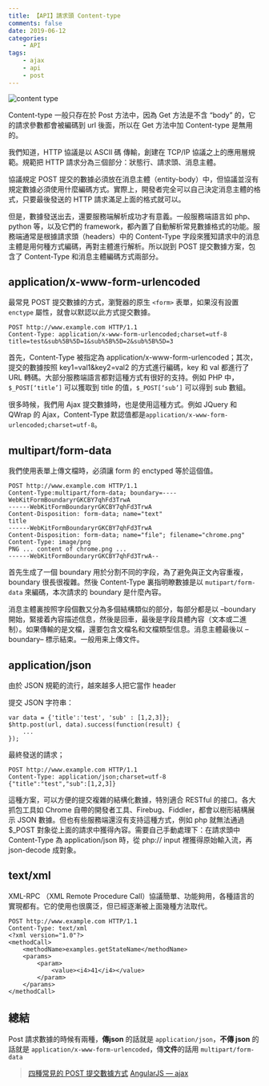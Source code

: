 ```yaml
---
title: 【API】請求頭 Content-type
comments: false
date: 2019-06-12
categories:
    - API
tags:
    - ajax
    - api
    - post
---
```


![content type](1_1pfTiCLCG9QstzfCbTwwKw.png)

Content-type 一般只存在於 Post 方法中，因為 Get 方法是不含 “body” 的，它的請求參數都會被編碼到 url 後面，所以在 Get 方法中加 Content-type 是無用的。

我們知道，HTTP 協議是以 ASCII 碼 傳輸，創建在 TCP/IP 協議之上的應用層規範。規範把 HTTP 請求分為三個部分：狀態行、請求頭、消息主體。

協議規定 POST 提交的數據必須放在消息主體（entity-body）中，但協議並沒有規定數據必須使用什麼編碼方式。實際上，開發者完全可以自己決定消息主體的格式，只要最後發送的 HTTP 請求滿足上面的格式就可以。

但是，數據發送出去，還要服務端解析成功才有意義。一般服務端語言如 php、python 等，以及它們的 framework，都內置了自動解析常見數據格式的功能。服務端通常是根據請求頭（headers）中的 Content-Type 字段來獲知請求中的消息主體是用何種方式編碼，再對主體進行解析。所以説到 POST 提交數據方案，包含了 Content-Type 和消息主體編碼方式兩部分。

## application/x-www-form-urlencoded

最常見 POST 提交數據的方式，瀏覽器的原生 `<form>` 表單，如果沒有設置 `enctype` 屬性，就會以默認以此方式提交數據。
```
POST http://www.example.com HTTP/1.1
Content-Type: application/x-www-form-urlencoded;charset=utf-8
title=test&sub%5B%5D=1&sub%5B%5D=2&sub%5B%5D=3
```
首先，Content-Type 被指定為 application/x-www-form-urlencoded；其次，提交的數據按照 key1=val1&key2=val2 的方式進行編碼，key 和 val 都進行了 URL 轉碼。大部分服務端語言都對這種方式有很好的支持。例如 PHP 中，`$_POST[‘title’]` 可以獲取到 title 的值，`$_POST[‘sub’]` 可以得到 sub 數組。

很多時候，我們用 Ajax 提交數據時，也是使用這種方式。例如 JQuery 和 QWrap 的 Ajax，Content-Type 默認值都是`application/x-www-form-urlencoded;charset=utf-8`。

## multipart/form-data

我們使用表單上傳文檔時，必須讓 form 的 enctyped 等於這個值。
```
POST http://www.example.com HTTP/1.1
Content-Type:multipart/form-data; boundary=----WebKitFormBoundaryrGKCBY7qhFd3TrwA
------WebKitFormBoundaryrGKCBY7qhFd3TrwA
Content-Disposition: form-data; name="text"
title
------WebKitFormBoundaryrGKCBY7qhFd3TrwA
Content-Disposition: form-data; name="file"; filename="chrome.png"
Content-Type: image/png
PNG ... content of chrome.png ...
------WebKitFormBoundaryrGKCBY7qhFd3TrwA--
```

首先生成了一個 boundary 用於分割不同的字段，為了避免與正文內容重複，boundary 很長很複雜。然後 Content-Type 裏指明瞭數據是以 `mutipart/form-data` 來編碼，本次請求的 boundary 是什麼內容。

消息主體裏按照字段個數又分為多個結構類似的部分，每部分都是以 –boundary 開始，緊接着內容描述信息，然後是回車，最後是字段具體內容（文本或二進制）。如果傳輸的是文檔，還要包含文檔名和文檔類型信息。消息主體最後以 –boundary– 標示結束。一般用来上傳文件。

## application/json
由於 JSON 規範的流行，越來越多人把它當作 header

提交 JSON 字符串：
```
var data = {'title':'test', 'sub' : [1,2,3]};
$http.post(url, data).success(function(result) {
    ...
});
```

最終發送的請求；
```
POST http://www.example.com HTTP/1.1 
Content-Type: application/json;charset=utf-8
{"title":"test","sub":[1,2,3]}
```

這種方案，可以方便的提交複雜的結構化數據，特別適合 RESTful 的接口。各大抓包工具如 Chrome 自帶的開發者工具、Firebug、Fiddler，都會以樹形結構展示 JSON 數據。但也有些服務端還沒有支持這種方式，例如 php 就無法通過 $_POST 對象從上面的請求中獲得內容。需要自己手動處理下：在請求頭中 Content-Type 為 application/json 時，從 php:// input 裡獲得原始輸入流，再 json-decode 成對象。

## text/xml
XML-RPC （XML Remote Procedure Call）協議簡單、功能夠用，各種語言的實現都有。它的使用也很廣泛，但已經逐漸被上面幾種方法取代。
```
POST http://www.example.com HTTP/1.1
Content-Type: text/xml
<?xml version="1.0"?>
<methodCall>
    <methodName>examples.getStateName</methodName>
    <params>
        <param>
            <value><i4>41</i4></value>
        </param>
    </params>
</methodCall>
```

## 總結
Post 請求數據的時候有兩種，**傳json** 的話就是 `application/json`，**不傳 json** 的話就是 `application/x-www-form-urlencoded`，傳**文件**的話用 `multipart/form-data`

> [四種常見的 POST 提交數據方式](https://imququ.com/post/four-ways-to-post-data-in-http.html)
[AngularJS — ajax](http://victorblog.com/2012/12/20/make-angularjs-http-service-behave-like-jquery-ajax/)